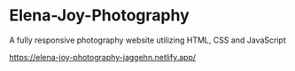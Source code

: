 # Elena-Joy-Photography
A fully responsive photography website utilizing HTML, CSS and JavaScript 

https://elena-joy-photography-jaggehn.netlify.app/
